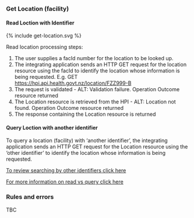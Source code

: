 

### Get Location (facility)

#### Read Loction with Identifier

<div>
{% include get-location.svg %}
</div>

Read location processing steps:
1. The user supplies a facId number for the location to be looked up.
2. The integrating application sends an HTTP GET request for the location resource using the facId to identify the location whose information is being requested. E.g. GET https://hpi.api.health.govt.nz/location/FZZ999-B
3. The request is validated - ALT: Validation failure. Operation Outcome resource returned
4. The Location resource is retrieved from the HPI - ALT: Location not found. Operation Outcome resource returned
5. The response containing the Location resource is returned


#### Query Loction with another identifier

To query a location (facility) with ‘another identifier’, the integrating application sends an HTTP GET request for the Location resource using the ‘other identifier’
to identify the location whose information is being requested.

[To review searching by other identifiers click here](/searchLocation.html#other-search-criteria)

[For more information on read vs query click here](/general.html#read-resource-by-id)

### Rules and errors
TBC

